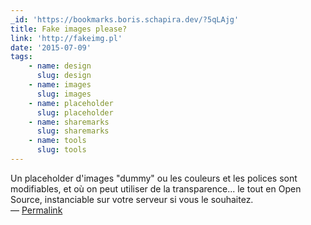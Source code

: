 ```yaml
---
_id: 'https://bookmarks.boris.schapira.dev/?5qLAjg'
title: Fake images please?
link: 'http://fakeimg.pl'
date: '2015-07-09'
tags:
    - name: design
      slug: design
    - name: images
      slug: images
    - name: placeholder
      slug: placeholder
    - name: sharemarks
      slug: sharemarks
    - name: tools
      slug: tools
---
```


Un placeholder d'images &quot;dummy&quot; ou les couleurs et les polices sont
modifiables, et où on peut utiliser de la transparence... le tout en Open
Source, instanciable sur votre serveur si vous le souhaitez. <br>&#8212;
<a href="https://bookmarks.boris.schapira.dev/?5qLAjg" title="Permalink">Permalink</a>
